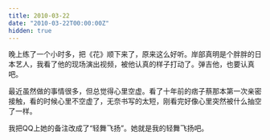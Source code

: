 ```yaml
---
title: 2010-03-22
date: "2010-03-22T00:00:00Z"
hidden: true
---
```

晚上练了一个小时多，把《花》顺下来了，原来这么好听。岸部真明是个胖胖的日本艺人，我看了他的现场演出视频，被他认真的样子打动了。弹吉他，也要认真吧。

最近虽然做的事情很多，但总觉得心里空虚。看了十年前的痞子蔡那本第一次亲密接触，看的时候心里不空虚了，无奈书写的太短，刚看完好像心里突然被什么抽空了一样。

我把QQ上她的备注改成了“轻舞飞扬”。她就是我的轻舞飞扬吧。